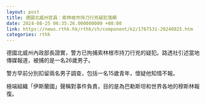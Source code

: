 ```yaml
---
layout: post
title: 德國北威州官員︰索林根市持刀行兇疑犯落網
date: 2024-08-25 06:35:26.000000000 +08:00
link: https://news.rthk.hk/rthk/ch/component/k2/1767531-20240825.htm
categories: rthk
---
```


德國北威州內政部長證實，警方已拘捕索林根市持刀行兇的疑犯。路透社引述當地傳媒報道，被捕的是一名26歲男子。

警方早前分別扣留兩名男子調查，包括一名15歲青年，懷疑他知情不報。

極端組織「伊斯蘭國」聲稱對事件負責，目的是為巴勒斯坦和世界各地的穆斯林報復。
